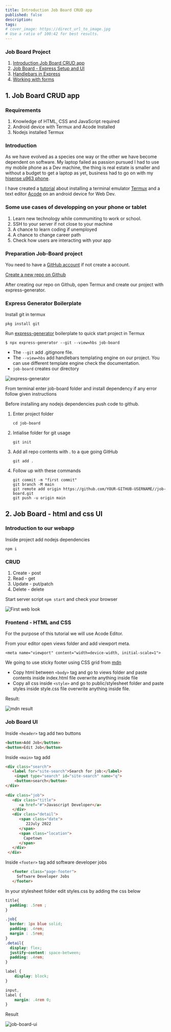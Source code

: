 ```yaml
---
title: Introduction Job Board CRUD app
published: false
description: 
tags: 
# cover_image: https://direct_url_to_image.jpg
# Use a ratio of 100:42 for best results.
---
```


### Job Board Project
1. [Introduction Job Board CRUD app](#example)
2. [Job Board - Express Setup and UI](#example2)
3. [Handlebars in Express](#third-example)
4. [Working with forms](#fourth-example)


## 1. Job Board CRUD app

### Requirements

1.  Knowledge of HTML, CSS and JavaScript required
2.  Android device with Termux and Acode Installed
3.  Nodejs installed Termux

### Introduction

As we have evolved as a species one way or the other we have become dependent on software. My laptop failed as passion pursued I had to use my mobile phone as a Dev machine, the thing is real estate is smaller and without a budget to get a laptop as yet, business had to go on with my [hisense u963 phone](https://www.gsmchoice.com/en/catalogue/hisense/u963/). 

I have created a [tutorial](https://dev.to/brixmavu/setup-android-phone-for-web-dev-iae) about installing a terminal emulator [Termux](https://f-droid.org/en/packages/com.termux/) and a text editor [Acode](https://f-droid.org/packages/com.foxdebug.acode/) on an android device for Web Dev.

### Some use cases of developping on your phone or tablet

1. Learn new technology while commumiting to work or school.
2. SSH to your server if not close to your machine
3. A chance to learn coding if unemployed  
4. A chance to change career path
5. Check how users are interacting with your app

### Preparation Job-Board project

You need to have a [GitHub account](https://github.com/) if not create a account.

[Create a new repo on Github](https://docs.github.com/en/get-started/quickstart/create-a-repo) 

After creating our repo on Github, open Termux and create our project with express-generator.

### Express Generator Boilerplate

Install git in termux

`pkg install git`

Run [express-generator](https://expressjs.com/en/starter/generator.html) boilerplate to quick start project in Termux

`$ npx express-generator --git --view=hbs job-board`

- The `--git` add .gitignore file.
- The `--view=hbs` add handlebars templating engine on our project. You can use different template engine check the documentation.
- `job-board` creates our directory

![express-generator](./img/Screenshot_20220726-075716.png)

From terminal  enter job-board folder and install dependency if any error follow given instructions

Before installing any nodejs dependencies push code to github. 

1. Enter project folder

    `cd job-board`
2. Intialise folder for git usage

     `git init`
3. Add all repo contents with . to a que going GitHub

     `git add .`
4. Follow up with these commands
    ```
    git commit -m "first commit"
    git branch -M main
    git remote add origin https://github.com/YOUR-GITHUB-USERNAME//job-board.git
    git push -u origin main
    ```

## 2. Job Board - html and css UI

### Introduction to our webapp

Inside project add nodejs dependencies

`npm i`

### CRUD 

1. Create - post
2. Read - get
3. Update - put/patch
4. Delete - delete

Start server script `npm start`  and check your browser

![First web look](./img/Screenshot_20220726-154716.png)

### Frontend - HTML and CSS

For the purpose of this tutorial we will use Acode Editor.

From your editor open views folder and add viewport meta.

`<meta name="viewport" content="width=device-width, initial-scale=1">`

We going to use sticky footer using CSS grid from [mdn](https://raw.githubusercontent.com/mdn/css-examples/main/css-cookbook/sticky-footer--download.html)

- Copy html between `<body>` tag and go to views folder and paste contents inside index.html file overwrite anything inside file 
-  Copy all css inside `<style>` and go to public/stylesheet folder and paste styles inside style.css file overwrite anything inside file.

Result:

![mdn result](./img/Screenshot_20220726-154716.png)

### Job Board UI

Inside `<header>` tag add two buttons

```html
<button>Add Job</button>
<button>Edit Job</button>
```

Inside `<main>` tag add 

```html
<div class="search">
   <label for="site-search">Search for job:</label>
    <input type="search" id="site-search" name="q">
    <button>search</button>
</div>
                
<div class="job">
   <div class="title">
      <a href="#">Javascript Developer</a>
   </div> 
   <div class="detail">
      <span class="date">
         22July 2022
      </span>
      <span class="location"> 
        Capetown
      </span>
   </div>
 </div>
 ```
 
 Inside `<footer>` tag add software developer jobs
 
 ```html
    <footer class="page-footer">
      Software Developer Jobs
    </footer>
 ```
 In your stylesheet folder edit styles.css by adding the css below

```css
title{
  padding: .5rem ;
}

.job{
  border: 1px blue solid;
  padding: .4rem;
  margin : .5rem;
}
.detail{
  display: flex;
  justify-content: space-between;
  padding: .4rem;
}

label {
    display: block;
}

input,
label {
    margin: .4rem 0;
}

```

Result

![job-board-ui](./img/Screenshot_20220730-063733.png)

